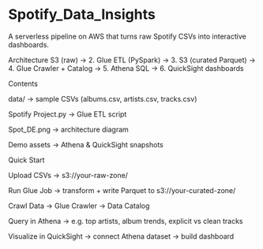 # Spotify_Data_Insights
A serverless pipeline on AWS that turns raw Spotify CSVs into interactive dashboards.

Architecture
S3 (raw) → 2. Glue ETL (PySpark) → 3. S3 (curated Parquet) → 4. Glue Crawler + Catalog → 5. Athena SQL → 6. QuickSight dashboards

Contents

data/ → sample CSVs (albums.csv, artists.csv, tracks.csv)

Spotify Project.py → Glue ETL script

Spot_DE.png → architecture diagram

Demo assets → Athena & QuickSight snapshots

Quick Start

Upload CSVs → s3://your-raw-zone/

Run Glue Job → transform + write Parquet to s3://your-curated-zone/

Crawl Data → Glue Crawler → Data Catalog

Query in Athena → e.g. top artists, album trends, explicit vs clean tracks

Visualize in QuickSight → connect Athena dataset → build dashboard
